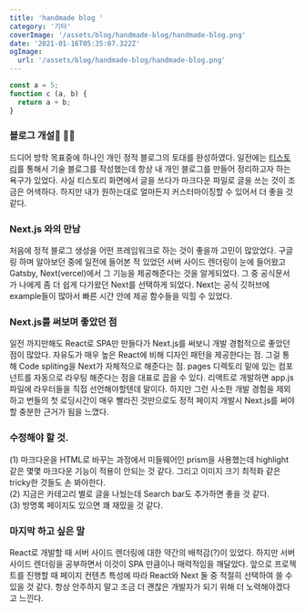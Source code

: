 ```yaml
---
title: 'handmade blog '
category: '기타'
coverImage: '/assets/blog/handmade-blog/handmade-blog.png'
date: '2021-01-16T05:35:07.322Z'
ogImage:
  url: '/assets/blog/handmade-blog/handmade-blog.png'
---
```


``` javascript
const a = 5;
function c (a, b) {
  return a + b;
}   
```

###  블로그 개설 👏🏻
 드디어 방학 목표중에 하나인 개인 정적 블로그의 토대를 완성하였다. 일전에는 [티스토리](https://2donny-world.tistory.com)를 통해서 기술 블로그를 작성했는데 항상 내 개인 블로그를 만들어 정리하고자 하는 욕구가 있었다. 사실 티스토리 화면에서 글을 쓰다가 마크다운 파일로 글을 쓰는 것이 조금은 어색하다. 하지만 내가 원하는대로 얼마든지 커스터마이징할 수 있어서 더 좋을 것 같다.   
   

### Next.js 와의 만남
 처음에 정적 블로그 생성을 어떤 프레임워크로 하는 것이 좋을까 고민이 많았었다. 구글링 하며 알아보던 중에 일전에 들어본 적 있었던 서버 사이드 렌더링이 눈에 들어왔고 Gatsby, Next(vercel)에서 그 기능을 제공해준다는 것을 알게되었다. 그 중 공식문서가 나에게 좀 더 쉽게 다가왔던 Next를 선택하게 되었다. Next는 공식 깃허브에 example들이 많아서 빠른 시간 안에 제공 함수들을 익힐 수 있었다.
   
### Next.js를 써보며 좋았던 점
일전 까지만해도 React로 SPA만 만들다가 Next.js를 써보니 개발 경험적으로 좋았던 점이 많았다. 자유도가 매우 높은 React에 비해 디자인 패턴을 제공한다는 점. 그걸 통해 Code spliting을 Next가 자체적으로 해준다는 점. pages 디렉토리 밑에 있는 컴포넌트를 자동으로 라우팅 해준다는 점을 대표로 꼽을 수 있다. 리액트로 개발하면 app.js 파일에 라우터들을 직접 선언해야할텐데 말이다. 하지만 그런 사소한 개발 경험을 제외하고 번들의 첫 로딩시간이 매우 빨라진 것만으로도 정적 페이지 개발시 Next.js를 써야할 충분한 근거가 됨을 느꼈다. 
   
### 수정해야 할 것.
(1) 마크다운을 HTML로 바꾸는 과정에서 미들웨어인 prism을 사용했는데 highlight 같은 몇몇 마크다운 기능이 적용이 안되는 것 같다. 그리고 이미지 크기 최적화 같은 tricky한 것들도 손 봐야한다.   
(2) 지금은 카테고리 별로 글을 나눴는데 Search bar도 추가하면 좋을 것 같다.   
(3) 방명록 페이지도 있으면 꽤 재밌을 것 같다.
   
### 마지막 하고 싶은 말 
React로 개발할 때 서버 사이드 렌더링에 대한 약간의 배척감(?)이 있었다. 하지만 서버 사이드 렌더링을 공부하면서 이것이 SPA 만큼이나 매력적임을 깨달았다. 앞으로 프로젝트를 진행할 때 페이지 컨텐츠 특성에 따라 React와 Next 둘 중 적절히 선택하여 쓸 수 있을 것 같다. 항상 안주하지 말고 조금 더 괜찮은 개발자가 되기 위해 더 노력해야겠다고 느낀다.

